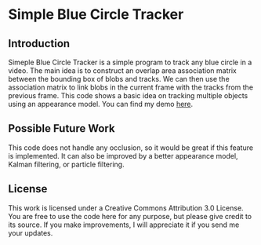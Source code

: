 # Simple Blue Circle Tracker

## Introduction
Simeple Blue Circle Tracker is a simple program to track any blue circle in a video. The main idea is to construct an overlap area association matrix between the bounding box of blobs and tracks. We can then use the association matrix to link blobs in the current frame with the tracks from the previous frame. This code shows a basic idea on tracking multiple objects using an appearance model. You can find my demo [here](http://www.youtube.com/watch?v=icjEyZ605KQ "Simple Blue Circle Tracker Demo").

## Possible Future Work
This code does not handle any occlusion, so it would be great if this feature is implemented. It can also be improved by a better appearance model, Kalman filtering, or particle filtering.

## License
This work is licensed under a Creative Commons Attribution 3.0 License. You are free to use the code here for any purpose, but please give credit to its source. If you make improvements, I will appreciate it if you send me your updates.


